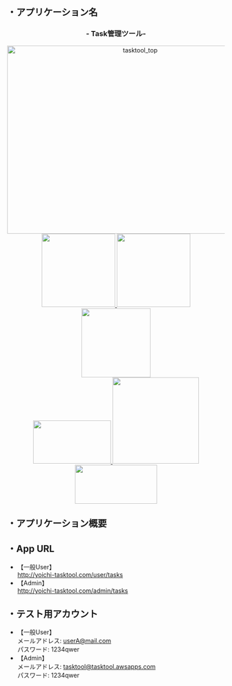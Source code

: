 ## ・アプリケーション名  
<h3 align="center">- Task管理ツール-</h3>
<p align="center">
    <img src="https://user-images.githubusercontent.com/93024539/153747315-3b766df5-27c0-436e-90bc-fd8a56c37bff.png" alt="tasktool_top" width="600px" height="436px"><br>
    <a href="https://aws.amazon.com/jp/free/?trk=ps_a134p000003yhoyAAA&trkCampaign=acq_paid_search_brand&sc_channel=ps&sc_campaign=acquisition_JP&sc_publisher=google&sc_category=core&sc_country=JP&sc_geo=JP&sc_outcome=devadopt&sc_detail=%2Bamazon%20%2Baws&sc_content=Amazon%20AWS_bmm&sc_matchtype=b&sc_segment=487544183176&sc_medium=ACQ-P|PS-GO|Brand|Desktop|SU|AWS|Core|JP|EN|Text|dx&ef_id=CjwKCAiA9aKQBhBREiwAyGP5lZW_CPeCnwIxElU1quqAl8fOToA7fvUWNy65IXSPLKK0UlBBhHn19RoCiN4QAvD_BwE:G:s&s_kwcid=AL!4422!3!487544183176!b!!g!!%2Bamazon%20%2Baws&gclid=CjwKCAiA9aKQBhBREiwAyGP5lZW_CPeCnwIxElU1quqAl8fOToA7fvUWNy65IXSPLKK0UlBBhHn19RoCiN4QAvD_BwE&all-free-tier.sort-by=item.additionalFields.SortRank&all-free-tier.sort-order=asc&awsf.Free%20Tier%20Types=*all&awsf.Free%20Tier%20Categories=*all">
        <img src="https://user-images.githubusercontent.com/93024539/153749998-7f76fd0c-feb7-407f-87ef-42b7a8fb5c55.png" width="170px;">
    </a>
    <a href="https://github.co.jp/">
        <img src="https://user-images.githubusercontent.com/93024539/153749479-f1608361-8e59-42cf-956a-7e7a708cc115.jpg" width="170px;">
    </a>
    <a href="https://getbootstrap.jp/">
        <img src="https://user-images.githubusercontent.com/93024539/153749485-0c96d6ff-38b9-47d8-b835-859ad63934ba.jpg" width="160px;">
    </a><br>
    <a href="https://www.php.net/manual/ja/index.php">
        <img src="https://user-images.githubusercontent.com/93024539/153749490-80d92977-0a31-4247-be6a-36e87a70ad53.png" width="180px" height="100px;">
    </a>
    <a href="http://laravel.jp/">
        <img src="https://user-images.githubusercontent.com/93024539/153749495-e7979bc0-7b91-4d24-8529-f9c230ebb93f.png" width="200px;">
    </a>
    <a href="https://www.mysql.com/jp/">
        <img src="https://user-images.githubusercontent.com/93024539/153749496-988ee0d9-a793-41bb-9aed-cc38029da31e.png" width="190px" height="90px">
    </a>
</p>

## ・アプリケーション概要
## ・App URL
- 【一般User】  
http://yoichi-tasktool.com/user/tasks  
- 【Admin】  
http://yoichi-tasktool.com/admin/tasks  
## ・テスト用アカウント  
- 【一般User】  
メールアドレス: userA@mail.com  
パスワード: 1234qwer  
- 【Admin】  
メールアドレス: tasktool@tasktool.awsapps.com    
パスワード: 1234qwer    
